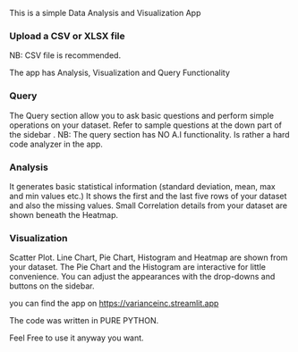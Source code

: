 

This is a simple Data Analysis and Visualization App

### Upload a CSV or XLSX file ###

NB: CSV file is recommended.

The app has Analysis, Visualization and Query Functionality

### Query ###
The Query section allow you to ask basic questions and perform simple operations on your dataset.
Refer to sample questions at the down part of the sidebar <Exaample Query>.
NB: The query section has NO A.I functionality. Is rather a hard code analyzer in the app.  

### Analysis ###
It generates basic statistical information (standard deviation, mean, max and min values etc.)
It shows the first and the last five rows  of your dataset and also the missing values.
Small Correlation details from your dataset are shown beneath the Heatmap.

### Visualization ###
Scatter Plot. Line Chart, Pie Chart, Histogram and Heatmap are shown from your dataset.
The Pie Chart and the Histogram are interactive for little convenience.
You can adjust the appearances with the drop-downs and buttons on the sidebar.

you can find the app on https://varianceinc.streamlit.app

The code was written in PURE PYTHON.

Feel Free to use it anyway you want. 






